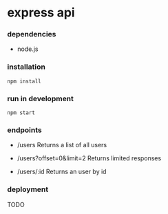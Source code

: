 # express api

### dependencies

- node.js

### installation

`npm install`

### run in development 

`npm start`

### endpoints

- /users Returns a list of all users
- /users?offset=0&limit=2 Returns limited responses

- /users/:id Returns an user by id


### deployment

TODO
